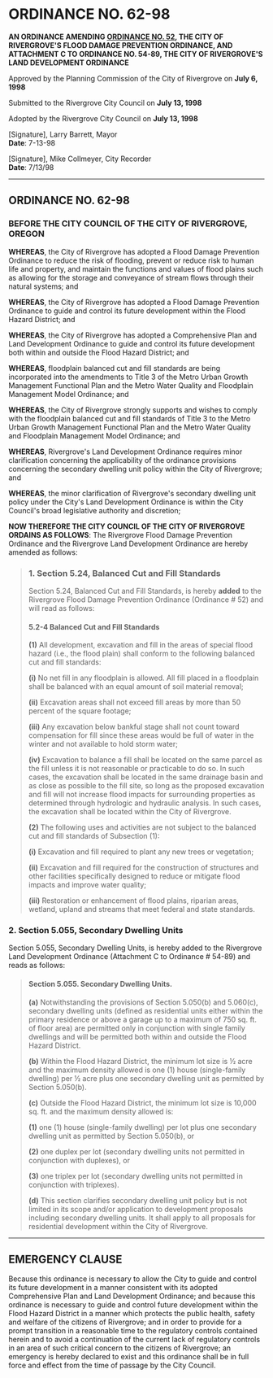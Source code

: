 # ORDINANCE NO. 62-98

**AN ORDINANCE AMENDING [ORDINANCE NO. 52](../ordinances/1987-Ord-52-Flood.md), THE CITY OF RIVERGROVE'S FLOOD DAMAGE PREVENTION ORDINANCE, AND ATTACHMENT C TO ORDINANCE NO. 54-89, THE CITY OF RIVERGROVE'S LAND DEVELOPMENT ORDINANCE**

Approved by the Planning Commission of the City of Rivergrove on **July 6, 1998**

Submitted to the Rivergrove City Council on **July 13, 1998**

Adopted by the Rivergrove City Council on **July 13, 1998**

[Signature], Larry Barrett, Mayor  
**Date**: 7-13-98                      

[Signature], Mike Collmeyer, City Recorder  
**Date**: 7/13/98                      

---

## ORDINANCE NO. 62-98

### BEFORE THE CITY COUNCIL OF THE CITY OF RIVERGROVE, OREGON

**WHEREAS**, the City of Rivergrove has adopted a Flood Damage Prevention Ordinance to reduce the risk of flooding, prevent or reduce risk to human life and property, and maintain the functions and values of flood plains such as allowing for the storage and conveyance of stream flows through their natural systems; and

**WHEREAS**, the City of Rivergrove has adopted a Flood Damage Prevention Ordinance to guide and control its future development within the Flood Hazard District; and

**WHEREAS**, the City of Rivergrove has adopted a Comprehensive Plan and Land Development Ordinance to guide and control its future development both within and outside the Flood Hazard District; and

**WHEREAS**, floodplain balanced cut and fill standards are being incorporated into the amendments to Title 3 of the Metro Urban Growth Management Functional Plan and the Metro Water Quality and Floodplain Management Model Ordinance; and

**WHEREAS**, the City of Rivergrove strongly supports and wishes to comply with the floodplain balanced cut and fill standards of Title 3 to the Metro Urban Growth Management Functional Plan and the Metro Water Quality and Floodplain Management Model Ordinance; and

**WHEREAS**, Rivergrove's Land Development Ordinance requires minor clarification concerning the applicability of the ordinance provisions concerning the secondary dwelling unit policy within the City of Rivergrove; and

**WHEREAS**, the minor clarification of Rivergrove's secondary dwelling unit policy under the City's Land Development Ordinance is within the City Council's broad legislative authority and discretion;

**NOW THEREFORE THE CITY COUNCIL OF THE CITY OF RIVERGROVE ORDAINS AS FOLLOWS**: The Rivergrove Flood Damage Prevention Ordinance and the Rivergrove Land Development Ordinance are hereby amended as follows:

> ### 1. Section 5.24, Balanced Cut and Fill Standards
>
> Section 5.24, Balanced Cut and Fill Standards, is hereby **added** to the Rivergrove Flood Damage Prevention Ordinance (Ordinance # 52) and will read as follows:
>
> #### 5.2-4 Balanced Cut and Fill Standards
>
> **(1)** All development, excavation and fill in the areas of special flood hazard (i.e., the flood plain) shall conform to the following balanced cut and fill standards:
>
> **(i)** No net fill in any floodplain is allowed. All fill placed in a floodplain shall be balanced with an equal amount of soil material removal;
>
> **(ii)** Excavation areas shall not exceed fill areas by more than 50 percent of the square footage;
>
> **(iii)** Any excavation below bankful stage shall not count toward compensation for fill since these areas would be full of water in the winter and not available to hold storm water;
>
> **(iv)** Excavation to balance a fill shall be located on the same parcel as the fill unless it is not reasonable or practicable to do so. In such cases, the excavation shall be located in the same drainage basin and as close as possible to the fill site, so long as the proposed excavation and fill will not increase flood impacts for surrounding properties as determined through hydrologic and hydraulic analysis. In such cases, the excavation shall be located within the City of Rivergrove.
>
> **(2)** The following uses and activities are not subject to the balanced cut and fill standards of Subsection (1):
>
> **(i)** Excavation and fill required to plant any new trees or vegetation;
>
> **(ii)** Excavation and fill required for the construction of structures and other facilities specifically designed to reduce or mitigate flood impacts and improve water quality;
>
> **(iii)** Restoration or enhancement of flood plains, riparian areas, wetland, upland and streams that meet federal and state standards.

### 2. Section 5.055, Secondary Dwelling Units

Section 5.055, Secondary Dwelling Units, is hereby added to the Rivergrove Land Development Ordinance (Attachment C to Ordinance # 54-89) and reads as follows:

> #### Section 5.055. Secondary Dwelling Units.
>
> **(a)** Notwithstanding the provisions of Section 5.050(b) and 5.060(c), secondary dwelling units (defined as residential units either within the primary residence or above a garage up to a maximum of 750 sq. ft. of floor area) are permitted only in conjunction with single family dwellings and will be permitted both within and outside the Flood Hazard District.
>
> **(b)** Within the Flood Hazard District, the minimum lot size is ½ acre and the maximum density allowed is one (1) house (single-family dwelling) per ½ acre plus one secondary dwelling unit as permitted by Section 5.050(b).
>
> **(c)** Outside the Flood Hazard District, the minimum lot size is 10,000 sq. ft. and the maximum density allowed is:
>
> **(1)** one (1) house (single-family dwelling) per lot plus one secondary dwelling unit as permitted by Section 5.050(b), or
>
> **(2)** one duplex per lot (secondary dwelling units not permitted in conjunction with duplexes), or
>
> **(3)** one triplex per lot (secondary dwelling units not permitted in conjunction with triplexes).
>
> **(d)** This section clarifies secondary dwelling unit policy but is not limited in its scope and/or application to development proposals including secondary dwelling units. It shall apply to all proposals for residential development within the City of Rivergrove.

---

## EMERGENCY CLAUSE

Because this ordinance is necessary to allow the City to guide and control its future development in a manner consistent with its adopted Comprehensive Plan and Land Development Ordinance; and because this ordinance is necessary to guide and control future development within the Flood Hazard District in a manner which protects the public health, safety and welfare of the citizens of Rivergrove; and in order to provide for a prompt transition in a reasonable time to the regulatory controls contained herein and to avoid a continuation of the current lack of regulatory controls in an area of such critical concern to the citizens of Rivergrove; an emergency is hereby declared to exist and this ordinance shall be in full force and effect from the time of passage by the City Council.

